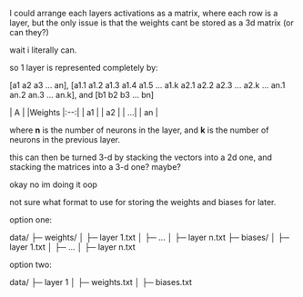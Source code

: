 I could arrange each layers activations as a matrix, where each row is a layer, 
but the only issue is that the weights cant be stored as a 3d matrix (or can they?)

wait i literally can. 

so 1 layer is represented completely by:

[a1
 a2
 a3
 ... 
 an], [a1.1 a1.2 a1.3 a1.4 a1.5 ... a1.k
       a2.1 a2.2 a2.3 ... a2.k
	   ...
	   an.1 an.2 an.3 ... an.k], and
[b1
 b2
 b3
 ...
 bn]

| A  |    |Weights
|:--:|
| a1 |
| a2 |
| ...|
| an |

where **n** is the number of neurons in the layer,
and **k** is the number of neurons in the previous layer.

this can then be turned 3-d by stacking the vectors into a 2d one, 
and stacking the matrices into a 3-d one? maybe?

okay no im doing it oop



not sure what format to use for storing the weights and biases for later.

option one:

data/
├─ weights/
│  ├─ layer 1.txt
│  ├─ ...
│  ├─ layer n.txt
├─ biases/
│  ├─ layer 1.txt
│  ├─ ...
│  ├─ layer n.txt

option two:

data/
├─ layer 1
│  ├─ weights.txt
│  ├─ biases.txt